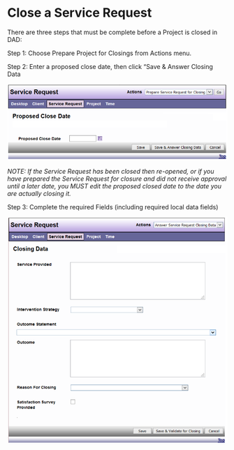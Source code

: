 # Close a Service Request

There are three steps that must be complete before a Project is closed in DAD: 

Step 1: Choose Prepare Project for Closings from Actions menu.

Step 2: Enter a proposed close date, then click “Save & Answer Closing Data

![Close SR](images/close-sr-1.png)

*NOTE: If the Service Request has been closed then re-opened, or if you have prepared the Service Request for closure and did not receive approval until a later date, you MUST edit the proposed closed date to the date you are actually closing it.*

Step 3: Complete the required Fields (including required local data fields)

![Close SR](images/close-sr-2.png)